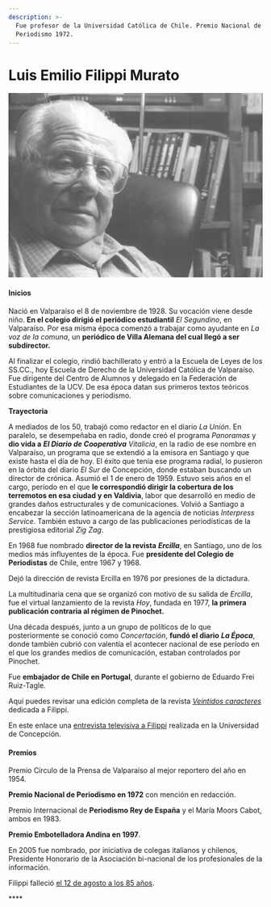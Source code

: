 ```yaml
---
description: >-
  Fue profesor de la Universidad Católica de Chile. Premio Nacional de
  Periodismo 1972.
---
```


# Luis Emilio Filippi Murato



![Luis Emilio Filippi Muratto. Foto: Memoria Chilena. Revista Veintid&#xF3;s caracteres.](../../.gitbook/assets/filippi.jpg)



#### Inicios

Nació en Valparaíso el 8 de noviembre de 1928. Su vocación viene desde niño. **En el colegio dirigió el periódico estudiantil** _El Segundino_, en Valparaíso. Por esa misma época comenzó a trabajar como ayudante en _La voz de la comuna_, un **periódico de Villa Alemana del cual llegó a ser subdirector.**

Al finalizar el colegio, rindió bachillerato y entró a la Escuela de Leyes de los SS.CC., hoy Escuela de Derecho de la Universidad Católica de Valparaíso. Fue dirigente del Centro de Alumnos y delegado en la Federación de Estudiantes de la UCV. De esa época datan sus primeros textos teóricos sobre comunicaciones y periodismo.

**Trayectoria** 

A mediados de los 50, trabajó como redactor en el diario _La Unión_. En paralelo, se desempeñaba en radio, donde creó el programa _Panoramas_ y **dio vida a** _**El Diario de Cooperativa** Vitalicia_, en la radio de ese nombre en Valparaíso, un programa que se extendió a la emisora en Santiago y que existe hasta el día de hoy. El éxito que tenía ese programa radial, lo pusieron en la órbita del diario _El Sur_ de Concepción, donde estaban buscando un director de crónica. Asumió el 1 de enero de 1959. Estuvo seis años en el cargo, período en el que **le correspondió dirigir la cobertura de los terremotos en esa ciudad y en Valdivia**, labor que desarrolló en medio de grandes daños estructurales y de comunicaciones. Volvió a Santiago a encabezar la sección latinoamericana de la agencia de noticias _Interpress Service_. También estuvo a cargo de las publicaciones periodísticas de la prestigiosa editorial _Zig Zag_.

En 1968 fue nombrado **director de la revista** _**Ercilla**_, en Santiago, uno de los medios más influyentes de la época. Fue **presidente del Colegio de Periodistas** de Chile, entre 1967 y 1968.

Dejó la dirección de revista Ercilla en 1976 por presiones de la dictadura.

La multitudinaria cena que se organizó con motivo de su salida de _Ercilla_, fue el virtual lanzamiento de la revista _Hoy_, fundada en 1977, **la primera publicación contraria al régimen de Pinochet.**

Una década después, junto a un grupo de políticos de lo que posteriormente se conoció como _Concertación_, **fundó el diario** _**La Época**_, donde también cubrió con valentía el acontecer nacional de ese período en el que los grandes medios de comunicación, estaban controlados por Pinochet.

Fue **embajador de Chile en Portugal**, durante el gobierno de Eduardo Frei Ruiz-Tagle.

Aquí puedes revisar una edición completa de la revista [_Veintidos caracteres_](http://www.memoriachilena.gob.cl/archivos2/pdfs/mc0032495.pdf) dedicada a Filippi.

En este enlace una [entrevista televisiva a Filippi](https://www.youtube.com/watch?v=kGcpyLOg8cU) realizada en la Universidad de Concepción.

#### Premios

Premio Círculo de la Prensa de Valparaíso al mejor reportero del año en 1954.

**Premio Nacional de Periodismo en 1972** con mención en redacción.

Premio Internacional de **Periodismo Rey de España** y el María Moors Cabot, ambos en 1983.

**Premio Embotelladora Andina en 1997**.

En 2005 fue nombrado, por iniciativa de colegas italianos y chilenos, Presidente Honorario de la Asociación bi-nacional de los profesionales de la información. 

Filippi falleció [el 12 de agosto a los 85 años](https://www.24horas.cl/tendencias/espectaculosycultura/fallece-el-premio-nacional-de-periodismo-emilio-filippi-1371316).





\*\*\*\*

